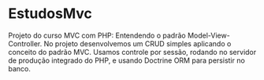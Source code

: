 # EstudosMvc
Projeto do curso MVC com PHP: Entendendo o padrão Model-View-Controller. No projeto desenvolvemos um CRUD simples aplicando o conceito do padrão MVC. Usamos controle por sessão, rodando no servidor de produção integrado do PHP, e usando Doctrine ORM para persistir no banco.
